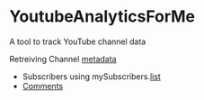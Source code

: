 # YoutubeAnalyticsForMe
A tool to track YouTube channel data


Retreiving Channel [metadata](https://developers.google.com/youtube/v3/docs/channels/list)
- Subscribers using mySubscribers.[list](https://developers.google.com/youtube/v3/docs/subscriptions/list)
- [Comments](https://developers.google.com/youtube/v3/docs/comments/list)
